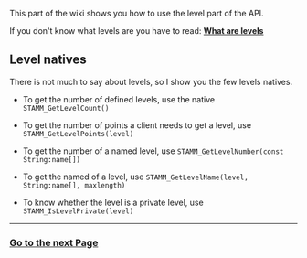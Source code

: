 This part of the wiki shows you how to use the level part of the API.

If you don't know what levels are you have to read: [**What are levels**](wiki/Introduction-into-the-API#what-are-levels)

## Level natives

There is not much to say about levels, so I show you the few levels natives.

- To get the number of defined levels, use the native `STAMM_GetLevelCount()`

- To get the number of points a client needs to get a level, use `STAMM_GetLevelPoints(level)`

- To get the number of a named level, use `STAMM_GetLevelNumber(const String:name[])`

- To get the named of a level, use `STAMM_GetLevelName(level, String:name[], maxlength)`

- To know whether the level is a private level, use `STAMM_IsLevelPrivate(level)`

---------
### [Go to the next Page](wiki/Colors-in-Stamm)
